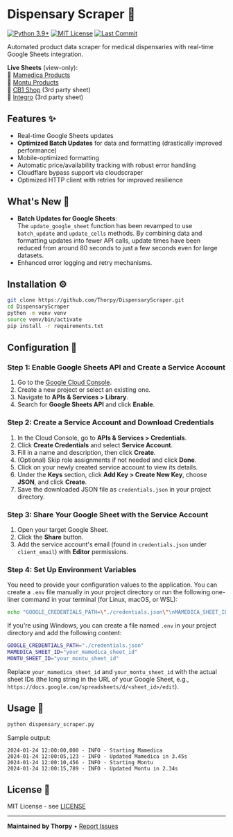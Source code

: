 # Dispensary Scraper 🍁

[![Python 3.9+](https://img.shields.io/badge/python-3.9+-blue.svg)](https://www.python.org/downloads/)
[![MIT License](https://img.shields.io/badge/license-MIT-green.svg)](LICENSE)
[![Last Commit](https://img.shields.io/github/last-commit/Thorpy/DispensaryScraper)](https://github.com/Thorpy/DispensaryScraper/commits/main)

Automated product data scraper for medical dispensaries with real-time Google Sheets integration.

**Live Sheets** (view-only):  
🔗 [Mamedica Products](https://docs.google.com/spreadsheets/d/1VmxZ_1crsz4_h-RxEdtxAI6kdeniUcHxyttlR1T1rJw/edit?usp=sharing)  
🔗 [Montu Products](https://docs.google.com/spreadsheets/d/1Ae_2QK40_VFgn1t4NAkPIvi0FwGu7mh67OK5hOEaQLU/edit?usp=sharing)  
🔗 [CB1 Shop](http://cb1.shop/) (3rd party sheet)  
🔗 [Integro](https://docs.google.com/spreadsheets/d/15sxwI1IGcYTz-SC9bY0dO2ipEUGVW-_O/htmlview?pli=1#gid=404951805) (3rd party sheet)

## Features ✨
- Real-time Google Sheets updates
- **Optimized Batch Updates** for data and formatting (drastically improved performance)
- Mobile-optimized formatting
- Automatic price/availability tracking with robust error handling
- Cloudflare bypass support via cloudscraper
- Optimized HTTP client with retries for improved resilience

## What's New 🚀
- **Batch Updates for Google Sheets**:  
  The `update_google_sheet` function has been revamped to use `batch_update` and `update_cells` methods. By combining data and formatting updates into fewer API calls, update times have been reduced from around 80 seconds to just a few seconds even for large datasets.
- Enhanced error logging and retry mechanisms.

## Installation ⚙️
```bash
git clone https://github.com/Thorpy/DispensaryScraper.git
cd DispensaryScraper
python -m venv venv
source venv/bin/activate
pip install -r requirements.txt
```

## Configuration 🔧

### Step 1: Enable Google Sheets API and Create a Service Account
1. Go to the [Google Cloud Console](https://console.cloud.google.com/).
2. Create a new project or select an existing one.
3. Navigate to **APIs & Services > Library**.
4. Search for **Google Sheets API** and click **Enable**.

### Step 2: Create a Service Account and Download Credentials
1. In the Cloud Console, go to **APIs & Services > Credentials**.
2. Click **Create Credentials** and select **Service Account**.
3. Fill in a name and description, then click **Create**.
4. (Optional) Skip role assignments if not needed and click **Done**.
5. Click on your newly created service account to view its details.
6. Under the **Keys** section, click **Add Key > Create New Key**, choose **JSON**, and click **Create**.
7. Save the downloaded JSON file as `credentials.json` in your project directory.

### Step 3: Share Your Google Sheet with the Service Account
1. Open your target Google Sheet.
2. Click the **Share** button.
3. Add the service account's email (found in `credentials.json` under `client_email`) with **Editor** permissions.

### Step 4: Set Up Environment Variables
You need to provide your configuration values to the application. You can create a `.env` file manually in your project directory or run the following one-liner command in your terminal (for Linux, macOS, or WSL):

```bash
echo "GOOGLE_CREDENTIALS_PATH=\"./credentials.json\"\nMAMEDICA_SHEET_ID=\"your_mamedica_sheet_id\"\nMONTU_SHEET_ID=\"your_montu_sheet_id\"" > .env
```

If you're using Windows, you can create a file named `.env` in your project directory and add the following content:

```bash
GOOGLE_CREDENTIALS_PATH="./credentials.json"
MAMEDICA_SHEET_ID="your_mamedica_sheet_id"
MONTU_SHEET_ID="your_montu_sheet_id"
```

Replace `your_mamedica_sheet_id` and `your_montu_sheet_id` with the actual sheet IDs (the long string in the URL of your Google Sheet, e.g., `https://docs.google.com/spreadsheets/d/<sheet_id>/edit`).

## Usage 🚀
```bash
python dispensary_scraper.py
```

Sample output:
```
2024-01-24 12:00:00,000 - INFO - Starting Mamedica
2024-01-24 12:00:05,123 - INFO - Updated Mamedica in 3.45s
2024-01-24 12:00:10,456 - INFO - Starting Montu
2024-01-24 12:00:15,789 - INFO - Updated Montu in 2.34s
```

## License 📄
MIT License - see [LICENSE](LICENSE)

---

**Maintained by Thorpy** • [Report Issues](https://github.com/Thorpy/DispensaryScraper/issues)
